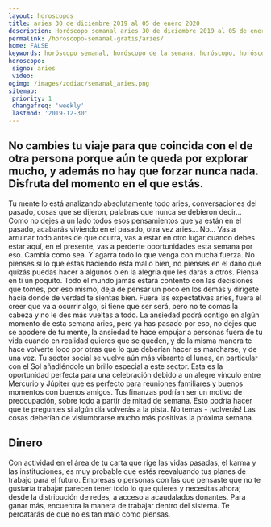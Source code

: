 ```yaml
---
layout: horoscopos
title: aries 30 de diciembre 2019 al 05 de enero 2020 
description: Horóscopo semanal aries 30 de diciembre 2019 al 05 de enero 2020. No cambies tu viaje para que coincida con el de otra persona porque aún te queda por explorar mucho, y además no hay que forzar nunca nada. Disfruta del momento en el que estás.
permalink: /horoscopo-semanal-gratis/aries/
home: FALSE
keywords: horóscopo semanal, horóscopo de la semana, horóscopo, horóscopo gratis,horóscopos, horóscopo esperanza gracia, horoscopos aries la semana, horóscopos gratis, Tarot, Astrologia, Zodíaco, aries, horoscopo gratis, semanal
horoscopo:
 signo: aries
 video:  
ogimg: /images/zodiac/semanal_aries.png
sitemap:
 priority: 1
 changefreq: 'weekly'
 lastmod: '2019-12-30'
---
```




## No cambies tu viaje para que coincida con el de otra persona porque aún te queda por explorar mucho, y además no hay que forzar nunca nada. Disfruta del momento en el que estás.

Tu mente lo está analizando absolutamente todo aries, conversaciones del pasado, cosas que se dijeron, palabras que nunca se debieron decir… Como no dejes a un lado todos esos pensamientos que ya están en el pasado, acabarás viviendo en el pasado, otra vez aries… No… Vas a arruinar todo antes de que ocurra, vas a estar en otro lugar cuando debes estar aquí, en el presente, vas a perderte oportunidades esta semana por eso. Cambia como sea. Y agarra todo lo que venga con mucha fuerza. No pienses si lo que estas haciendo está mal o bien, no pienses en el daño que quizás puedas hacer a algunos o en la alegría que les darás a otros. Piensa en ti un poquito. Todo el mundo jamás estará contento con las decisiones que tomes, por eso mismo, deja de pensar un poco en los demás y dirígete hacia donde de verdad te sientas bien. Fuera las expectativas aries, fuera el creer que va a ocurrir algo, si tiene que ser será, pero no te comas la cabeza y no le des más vueltas a todo. La ansiedad podrá contigo en algún momento de esta semana aries, pero ya has pasado por eso, no dejes que se apodere de tu mente, la ansiedad te hace empujar a personas fuera de tu vida cuando en realidad quieres que se queden, y de la misma manera te hace volverte loco por otras que lo que deberían hacer es marcharse, y de una vez.
Tu sector social se vuelve aún más vibrante el lunes, en particular con el Sol añadiéndole un brillo especial a este sector. Esta es la oportunidad perfecta para una celebración debido a un alegre vínculo entre Mercurio y Júpiter que es perfecto para reuniones familiares y buenos momentos con buenos amigos. Tus finanzas podrían ser un motivo de preocupación, sobre todo a partir de mitad de semana. Esto podría hacer que te preguntes si algún día volverás a la pista. No temas - ¡volverás! Las cosas deberían de vislumbrarse mucho más positivas la próxima semana.

## Dinero

Con actividad en el área de tu carta que rige las vidas pasadas, el karma y las instituciones, es muy probable que estés reevaluando tus planes de trabajo para el futuro. Empresas o personas con las que pensaste que no te gustaría trabajar parecen tener todo lo que quieres y necesitas ahora; desde la distribución de redes, a acceso a acaudalados donantes. Para ganar más, encuentra la manera de trabajar dentro del sistema. Te percatarás de que no es tan malo como piensas.